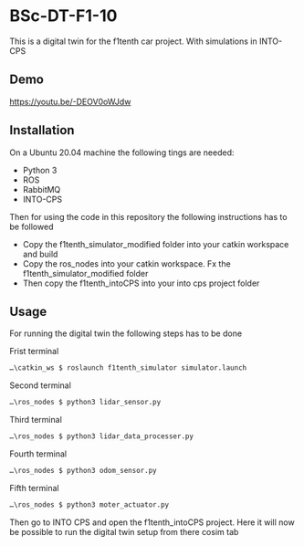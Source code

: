 # BSc-DT-F1-10
This is a digital twin for the f1tenth car project. With simulations in INTO-CPS

## Demo
https://youtu.be/-DEOV0oWJdw

## Installation
On a Ubuntu 20.04 machine the following tings are needed:

- Python 3
- ROS
- RabbitMQ
- INTO-CPS

Then for using the code in this repository the following instructions has to be followed

- Copy the f1tenth_simulator_modified folder into your catkin workspace and build
- Copy the ros_nodes into your catkin workspace. Fx the f1tenth_simulator_modified folder
- Then copy the f1tenth_intoCPS into your into cps project folder

## Usage
For running the digital twin the following steps has to be done

Frist terminal
```bash
…\catkin_ws $ roslaunch f1tenth_simulator simulator.launch
```

Second terminal
```bash
…\ros_nodes $ python3 lidar_sensor.py
```

Third terminal
```bash
…\ros_nodes $ python3 lidar_data_processer.py
```

Fourth terminal
```bash
…\ros_nodes $ python3 odom_sensor.py
```

Fifth terminal
```bash
…\ros_nodes $ python3 moter_actuator.py
```

Then go to INTO CPS and open the f1tenth_intoCPS project. Here it will now be possible to run the digital twin setup from there cosim tab
